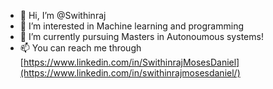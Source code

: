 - 👋 Hi, I’m @Swithinraj
- 👀 I’m interested in Machine learning and programming
- 🌱 I’m currently pursuing Masters in Autonoumous systems!
- 📫 You can reach me through [https://www.linkedin.com/in/SwithinrajMosesDaniel](https://www.linkedin.com/in/swithinrajmosesdaniel/)


